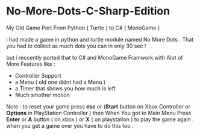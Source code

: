 # No-More-Dots-C-Sharp-Edition
My Old Game Port From Python ( Turtle ) to C# ( MonoGame )


i had made a game in python and turtle module named No More Dots . That you had to collect as much dots you can in only 30 sec !

but i reccently ported that to C# and MonoGame Framwork with Alot of More Features like : 
- Controller Support  
- a Menu ( old one didnt had a Menu ) 
- a Timer that shows you how much is left 
- Much smother motion 


Note : to reset your game press **esc** or (**Start** button on Xbox Controller or **Options** in PlayStation Controller ) then When You got to Main Menu Press **Enter** or **A** button ( on xbox ) or **X** ( on playstation ) to play the game again . when you get a game over you have to do this too .
